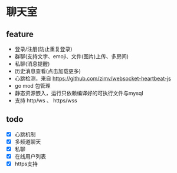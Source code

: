 # 聊天室

## feature
- 登录/注册(防止重复登录)
- 群聊(支持文字、emoji、文件(图片)上传、多房间)
- 私聊(消息提醒)
- 历史消息查看(点击加载更多)
- 心跳检测，来自 https://github.com/zimv/websocket-heartbeat-js
- go mod 包管理
- 静态资源嵌入，运行只依赖编译好的可执行文件与mysql
- 支持 http/ws 、 https/wss


## todo
- [x] 心跳机制
- [x] 多频道聊天
- [x] 私聊
- [x] 在线用户列表
- [x] https支持